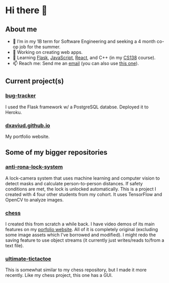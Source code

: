 # Hi there 👋

## About me
- 🏫 I’m in my 1B term for Software Engineering and seeking a 4 month co-op job for the summer.
- 🔭 Working on creating web apps.
- 🌱 Learning [Flask](https://flask.palletsprojects.com/en/1.1.x/), [JavaScript](https://developer.mozilla.org/en-US/docs/Learn/JavaScript), [React](https://reactjs.org/), and C++ (in my [CS138](https://ucalendar.uwaterloo.ca/2122/COURSE/course-CS.html#CS138) course).
- 📫 Reach me: Send me an [email](mailto:d83xu@uwaterloo.ca) (you can also use [this one](mailto:dxaviud@uwaterloo.ca)).

## Current project(s)

### [bug-tracker](https://github.com/dxaviud/bug-tracker)
I used the Flask framework w/ a PostgreSQL databse. Deployed it to Heroku.

### [dxaviud.github.io](https://github.com/dxaviud/dxaviud.github.io)
My portfolio website.

## Some of my bigger repositories

### [anti-rona-lock-system](https://github.com/dxaviud/anti-rona-lock-system) 
A lock-camera system that uses machine learning and computer vision to detect masks and calculate person-to-person distances. If safety conditions are met, the lock is unlocked automatically. This is a project I created with 4 four other students from my cohort. It uses TensorFlow and OpenCV to analyze images.

### [chess](https://github.com/dxaviud/chess)
I created this from scratch a while back. I have video demos of its main features on my [porfolio website](https://dxaviud.github.io). All of it is completely original (excluding some image assets which I've borrowed and modified). I might redo the saving feature to use object streams (it currently just writes/reads to/from a text file).

### [ultimate-tictactoe](https://github.com/dxaviud/ultimate-tictactoe)
This is somewhat similar to my chess repository, but I made it more recently. Like my chess project, this one has a GUI.

<!--
- ⚡ Fun fact: ...
- 👯 I’m looking to collaborate on ...
- 🤔 I’m looking for help with ...
- 💬 Ask me about ...
-->
